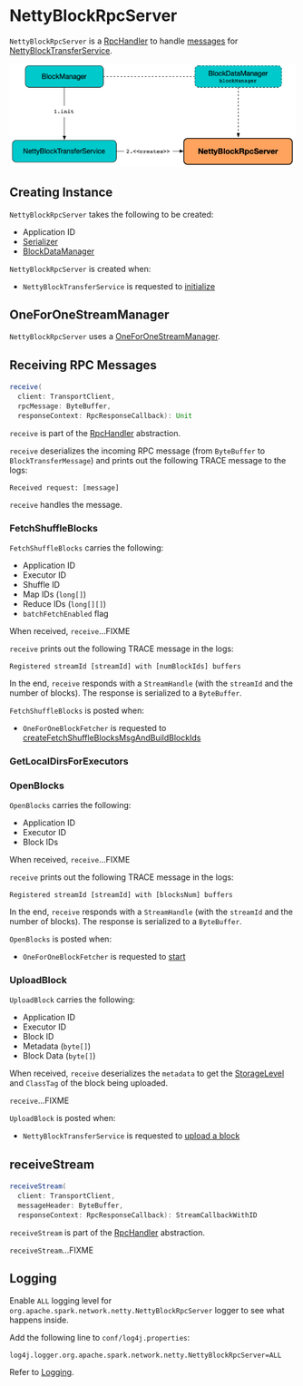 # NettyBlockRpcServer

`NettyBlockRpcServer` is a [RpcHandler](../network/RpcHandler.md) to handle [messages](#messages) for [NettyBlockTransferService](NettyBlockTransferService.md).

![NettyBlockRpcServer and NettyBlockTransferService](../images/storage/NettyBlockRpcServer.png)

## Creating Instance

`NettyBlockRpcServer` takes the following to be created:

* <span id="appId"> Application ID
* <span id="serializer"> [Serializer](../serializer/Serializer.md)
* <span id="blockManager"> [BlockDataManager](BlockDataManager.md)

`NettyBlockRpcServer` is created when:

* `NettyBlockTransferService` is requested to [initialize](NettyBlockTransferService.md#init)

## <span id="streamManager"> OneForOneStreamManager

`NettyBlockRpcServer` uses a [OneForOneStreamManager](../network/OneForOneStreamManager.md).

## <span id="receive"> Receiving RPC Messages

```scala
receive(
  client: TransportClient,
  rpcMessage: ByteBuffer,
  responseContext: RpcResponseCallback): Unit
```

`receive` is part of the [RpcHandler](../network/RpcHandler.md#receive) abstraction.

`receive` deserializes the incoming RPC message (from `ByteBuffer` to `BlockTransferMessage`) and prints out the following TRACE message to the logs:

```text
Received request: [message]
```

`receive` handles the message.

### <span id="FetchShuffleBlocks"> FetchShuffleBlocks

`FetchShuffleBlocks` carries the following:

* Application ID
* Executor ID
* Shuffle ID
* Map IDs (`long[]`)
* Reduce IDs (`long[][]`)
* `batchFetchEnabled` flag

When received, `receive`...FIXME

`receive` prints out the following TRACE message in the logs:

```text
Registered streamId [streamId] with [numBlockIds] buffers
```

In the end, `receive` responds with a `StreamHandle` (with the `streamId` and the number of blocks). The response is serialized to a `ByteBuffer`.

`FetchShuffleBlocks` is posted when:

* `OneForOneBlockFetcher` is requested to [createFetchShuffleBlocksMsgAndBuildBlockIds](../storage/OneForOneBlockFetcher.md#createFetchShuffleBlocksMsgAndBuildBlockIds)

### <span id="GetLocalDirsForExecutors"> GetLocalDirsForExecutors

### <span id="OpenBlocks"> OpenBlocks

`OpenBlocks` carries the following:

* Application ID
* Executor ID
* Block IDs

When received, `receive`...FIXME

`receive` prints out the following TRACE message in the logs:

```text
Registered streamId [streamId] with [blocksNum] buffers
```

In the end, `receive` responds with a `StreamHandle` (with the `streamId` and the number of blocks). The response is serialized to a `ByteBuffer`.

`OpenBlocks` is posted when:

* `OneForOneBlockFetcher` is requested to [start](../storage/OneForOneBlockFetcher.md#start)

### <span id="UploadBlock"> UploadBlock

`UploadBlock` carries the following:

* Application ID
* Executor ID
* Block ID
* Metadata (`byte[]`)
* Block Data (`byte[]`)

When received, `receive` deserializes the `metadata` to get the [StorageLevel](StorageLevel.md) and `ClassTag` of the block being uploaded.

`receive`...FIXME

`UploadBlock` is posted when:

* `NettyBlockTransferService` is requested to [upload a block](../storage/NettyBlockTransferService.md#uploadBlock)

## <span id="receiveStream"> receiveStream

```scala
receiveStream(
  client: TransportClient,
  messageHeader: ByteBuffer,
  responseContext: RpcResponseCallback): StreamCallbackWithID
```

`receiveStream` is part of the [RpcHandler](../network/RpcHandler.md#receiveStream) abstraction.

`receiveStream`...FIXME

## Logging

Enable `ALL` logging level for `org.apache.spark.network.netty.NettyBlockRpcServer` logger to see what happens inside.

Add the following line to `conf/log4j.properties`:

```text
log4j.logger.org.apache.spark.network.netty.NettyBlockRpcServer=ALL
```

Refer to [Logging](../spark-logging.md).
